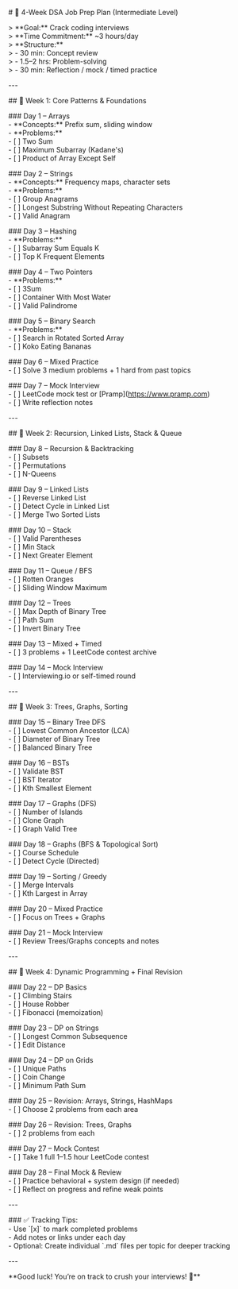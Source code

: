 \# 💼 4-Week DSA Job Prep Plan (Intermediate Level)

\> \*\*Goal:\*\* Crack coding interviews    
\> \*\*Time Commitment:\*\* \~3 hours/day    
\> \*\*Structure:\*\*    
\> \- 30 min: Concept review    
\> \- 1.5–2 hrs: Problem-solving    
\> \- 30 min: Reflection / mock / timed practice

\---

\#\# 📅 Week 1: Core Patterns & Foundations

\#\#\# Day 1 – Arrays  
\- \*\*Concepts:\*\* Prefix sum, sliding window  
\- \*\*Problems:\*\*  
  \- \[ \] Two Sum  
  \- \[ \] Maximum Subarray (Kadane's)  
  \- \[ \] Product of Array Except Self

\#\#\# Day 2 – Strings  
\- \*\*Concepts:\*\* Frequency maps, character sets  
\- \*\*Problems:\*\*  
  \- \[ \] Group Anagrams  
  \- \[ \] Longest Substring Without Repeating Characters  
  \- \[ \] Valid Anagram

\#\#\# Day 3 – Hashing  
\- \*\*Problems:\*\*  
  \- \[ \] Subarray Sum Equals K  
  \- \[ \] Top K Frequent Elements

\#\#\# Day 4 – Two Pointers  
\- \*\*Problems:\*\*  
  \- \[ \] 3Sum  
  \- \[ \] Container With Most Water  
  \- \[ \] Valid Palindrome

\#\#\# Day 5 – Binary Search  
\- \*\*Problems:\*\*  
  \- \[ \] Search in Rotated Sorted Array  
  \- \[ \] Koko Eating Bananas

\#\#\# Day 6 – Mixed Practice  
\- \[ \] Solve 3 medium problems \+ 1 hard from past topics

\#\#\# Day 7 – Mock Interview  
\- \[ \] LeetCode mock test or \[Pramp\](https://www.pramp.com)  
\- \[ \] Write reflection notes

\---

\#\# 📅 Week 2: Recursion, Linked Lists, Stack & Queue

\#\#\# Day 8 – Recursion & Backtracking  
\- \[ \] Subsets  
\- \[ \] Permutations  
\- \[ \] N-Queens

\#\#\# Day 9 – Linked Lists  
\- \[ \] Reverse Linked List  
\- \[ \] Detect Cycle in Linked List  
\- \[ \] Merge Two Sorted Lists

\#\#\# Day 10 – Stack  
\- \[ \] Valid Parentheses  
\- \[ \] Min Stack  
\- \[ \] Next Greater Element

\#\#\# Day 11 – Queue / BFS  
\- \[ \] Rotten Oranges  
\- \[ \] Sliding Window Maximum

\#\#\# Day 12 – Trees  
\- \[ \] Max Depth of Binary Tree  
\- \[ \] Path Sum  
\- \[ \] Invert Binary Tree

\#\#\# Day 13 – Mixed \+ Timed  
\- \[ \] 3 problems \+ 1 LeetCode contest archive

\#\#\# Day 14 – Mock Interview  
\- \[ \] Interviewing.io or self-timed round

\---

\#\# 📅 Week 3: Trees, Graphs, Sorting

\#\#\# Day 15 – Binary Tree DFS  
\- \[ \] Lowest Common Ancestor (LCA)  
\- \[ \] Diameter of Binary Tree  
\- \[ \] Balanced Binary Tree

\#\#\# Day 16 – BSTs  
\- \[ \] Validate BST  
\- \[ \] BST Iterator  
\- \[ \] Kth Smallest Element

\#\#\# Day 17 – Graphs (DFS)  
\- \[ \] Number of Islands  
\- \[ \] Clone Graph  
\- \[ \] Graph Valid Tree

\#\#\# Day 18 – Graphs (BFS & Topological Sort)  
\- \[ \] Course Schedule  
\- \[ \] Detect Cycle (Directed)

\#\#\# Day 19 – Sorting / Greedy  
\- \[ \] Merge Intervals  
\- \[ \] Kth Largest in Array

\#\#\# Day 20 – Mixed Practice  
\- \[ \] Focus on Trees \+ Graphs

\#\#\# Day 21 – Mock Interview  
\- \[ \] Review Trees/Graphs concepts and notes

\---

\#\# 📅 Week 4: Dynamic Programming \+ Final Revision

\#\#\# Day 22 – DP Basics  
\- \[ \] Climbing Stairs  
\- \[ \] House Robber  
\- \[ \] Fibonacci (memoization)

\#\#\# Day 23 – DP on Strings  
\- \[ \] Longest Common Subsequence  
\- \[ \] Edit Distance

\#\#\# Day 24 – DP on Grids  
\- \[ \] Unique Paths  
\- \[ \] Coin Change  
\- \[ \] Minimum Path Sum

\#\#\# Day 25 – Revision: Arrays, Strings, HashMaps  
\- \[ \] Choose 2 problems from each area

\#\#\# Day 26 – Revision: Trees, Graphs  
\- \[ \] 2 problems from each

\#\#\# Day 27 – Mock Contest  
\- \[ \] Take 1 full 1–1.5 hour LeetCode contest

\#\#\# Day 28 – Final Mock & Review  
\- \[ \] Practice behavioral \+ system design (if needed)  
\- \[ \] Reflect on progress and refine weak points

\---

\#\#\# ✅ Tracking Tips:  
\- Use \`\[x\]\` to mark completed problems  
\- Add notes or links under each day  
\- Optional: Create individual \`.md\` files per topic for deeper tracking

\---

\*\*Good luck\! You’re on track to crush your interviews\! 💪\*\*